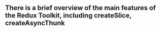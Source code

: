 ## There is a brief overview of the main features of the Redux Toolkit, including createSlice, createAsyncThunk
